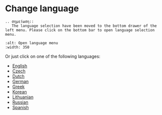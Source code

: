 # Change language

```{eval-rst}
.. σημείωση::
   The language selection have been moved to the bottom drawer of the left menu. Please click on the bottom bar to open language selection menu.
```

```{image} images/documentation_language_menu.png
:alt: Open language menu
:width: 350
```

Or just click on one of the following languages:

- [English](https://androidaps.readthedocs.io/en/latest/)
- [Czech](https://androidaps.readthedocs.io/cs/latest/)
- [Dutch](https://androidaps.readthedocs.io/nl/latest/)
- [German](https://androidaps.readthedocs.io/de/latest/)
- [Greek](https://androidaps.readthedocs.io/el/latest/)
- [Korean](https://androidaps.readthedocs.io/ko/latest/)
- [Lithuanian](https://androidaps.readthedocs.io/lt/latest/)
- [Russian](https://androidaps.readthedocs.io/ru/latest/)
- [Spanish](https://androidaps.readthedocs.io/es/latest/)
